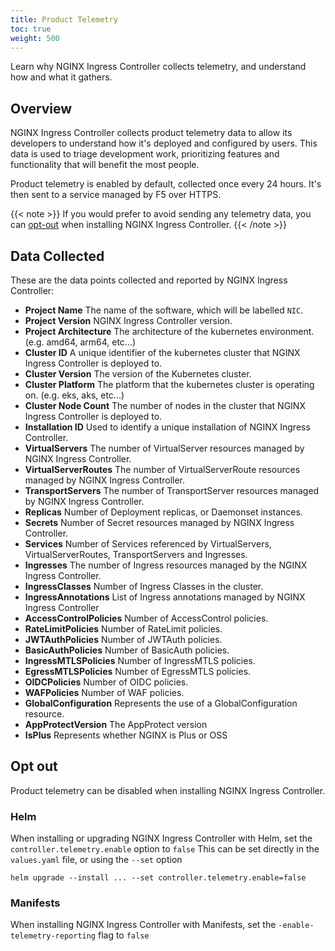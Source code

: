 ```yaml
---
title: Product Telemetry
toc: true
weight: 500
---
```


Learn why NGINX Ingress Controller collects telemetry, and understand how and what it gathers.

## Overview

NGINX Ingress Controller collects product telemetry data to allow its developers to understand how it's deployed and configured by users.
This data is used to triage development work, prioritizing features and functionality that will benefit the most people.

Product telemetry is enabled by default, collected once every 24 hours. It's then sent to a service managed by F5 over HTTPS.

{{< note >}}
If you would prefer to avoid sending any telemetry data, you can [opt-out](#opt-out) when installing NGINX Ingress Controller.
{{< /note >}}

## Data Collected

These are the data points collected and reported by NGINX Ingress Controller:

- **Project Name** The name of the software, which will be labelled `NIC`.
- **Project Version** NGINX Ingress Controller version.
- **Project Architecture** The architecture of the kubernetes environment. (e.g. amd64, arm64, etc...)
- **Cluster ID** A unique identifier of the kubernetes cluster that NGINX Ingress Controller is deployed to.
- **Cluster Version** The version of the Kubernetes cluster.
- **Cluster Platform** The platform that the kubernetes cluster is operating on. (e.g. eks, aks,  etc...)
- **Cluster Node Count** The number of nodes in the cluster that NGINX Ingress Controller is deployed to.
- **Installation ID** Used to identify a unique installation of NGINX Ingress Controller.
- **VirtualServers** The number of VirtualServer resources managed by NGINX Ingress Controller.
- **VirtualServerRoutes** The number of VirtualServerRoute resources managed by NGINX Ingress Controller.
- **TransportServers** The number of TransportServer resources managed by NGINX Ingress Controller.
- **Replicas** Number of Deployment replicas, or Daemonset instances.
- **Secrets** Number of Secret resources managed by NGINX Ingress Controller.
- **Services** Number of Services referenced by VirtualServers, VirtualServerRoutes, TransportServers and Ingresses.
- **Ingresses** The number of Ingress resources managed by the NGINX Ingress Controller.
- **IngressClasses** Number of Ingress Classes in the cluster.
- **IngressAnnotations** List of Ingress annotations managed by NGINX Ingress Controller
- **AccessControlPolicies** Number of AccessControl policies.
- **RateLimitPolicies** Number of RateLimit policies.
- **JWTAuthPolicies** Number of JWTAuth policies.
- **BasicAuthPolicies** Number of BasicAuth policies.
- **IngressMTLSPolicies** Number of IngressMTLS policies.
- **EgressMTLSPolicies** Number of EgressMTLS policies.
- **OIDCPolicies** Number of OIDC policies.
- **WAFPolicies** Number of WAF policies.
- **GlobalConfiguration** Represents the use of a GlobalConfiguration resource.
- **AppProtectVersion** The AppProtect version
- **IsPlus** Represents whether NGINX is Plus or OSS

## Opt out

Product telemetry can be disabled when installing NGINX Ingress Controller.

### Helm


When installing or upgrading NGINX Ingress Controller with Helm, set the `controller.telemetry.enable` option to `false`
This can be set directly in the `values.yaml` file, or using the `--set` option

```shell
helm upgrade --install ... --set controller.telemetry.enable=false
```

### Manifests

When installing NGINX Ingress Controller with Manifests, set the `-enable-telemetry-reporting` flag to `false`
